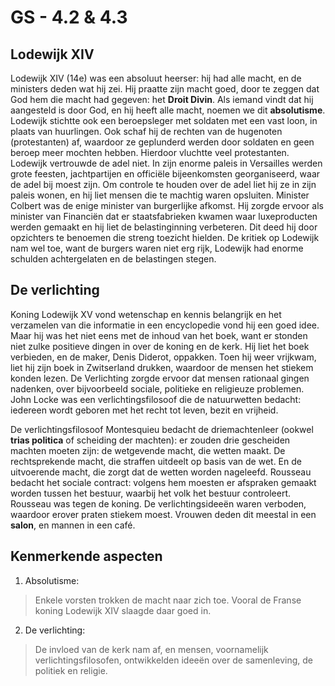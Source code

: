 # GS - 4.2 & 4.3

## Lodewijk XIV

Lodewijk XIV (14e) was een absoluut heerser: hij had alle macht, en de ministers deden wat hij zei. Hij praatte zijn macht goed, door te zeggen dat God hem die macht had gegeven: het **Droit Divin**. Als iemand vindt dat hij aangesteld is door God, en hij heeft alle macht, noemen we dit **absolutisme**. Lodewijk stichtte ook een beroepsleger met soldaten met een vast loon, in plaats van huurlingen. Ook schaf hij de rechten van de hugenoten (protestanten) af, waardoor ze geplunderd werden door soldaten en geen beroep meer mochten hebben. Hierdoor vluchtte veel protestanten. Lodewijk vertrouwde de adel niet. In zijn enorme paleis in Versailles werden grote feesten, jachtpartijen en officiële bijeenkomsten georganiseerd, waar de adel bij moest zijn. Om controle te houden over de adel liet hij ze in zijn paleis wonen, en hij liet mensen die te machtig waren opsluiten. Minister Colbert was de enige minister van burgerlijke afkomst. Hij zorgde ervoor als minister van Financiën dat er staatsfabrieken kwamen waar luxeproducten werden gemaakt en hij liet de belastinginning verbeteren. Dit deed hij door opzichters te benoemen die streng toezicht hielden. De kritiek op Lodewijk nam wel toe, want de burgers waren niet erg rijk, Lodewijk had enorme schulden achtergelaten en de belastingen stegen.

## De verlichting

Koning Lodewijk XV vond wetenschap en kennis belangrijk en het verzamelen van die informatie in een encyclopedie vond hij een goed idee. Maar hij was het niet eens met de inhoud van het boek, want er stonden niet zulke positieve dingen in over de koning en de kerk. Hij liet het boek verbieden, en de maker, Denis Diderot, oppakken. Toen hij weer vrijkwam, liet hij zijn boek in Zwitserland drukken, waardoor de mensen het stiekem konden lezen. De Verlichting zorgde ervoor dat mensen rationaal gingen nadenken, over bijvoorbeeld sociale, politieke en religieuze problemen. John Locke was een verlichtingsfilosoof die de natuurwetten bedacht: iedereen wordt geboren met het recht tot leven, bezit en vrijheid.

De verlichtingsfilosoof Montesquieu bedacht de driemachtenleer (ookwel **trias politica** of scheiding der machten): er zouden drie gescheiden machten moeten zijn: de wetgevende macht, die wetten maakt. De rechtsprekende macht, die straffen uitdeelt op basis van de wet. En de uitvoerende macht, die zorgt dat de wetten worden nageleefd. Rousseau bedacht het sociale contract: volgens hem moesten er afspraken gemaakt worden tussen het bestuur, waarbij het volk het bestuur controleert. Rousseau was tegen de koning. De verlichtingsideeën waren verboden, waardoor erover praten stiekem moest. Vrouwen deden dit meestal in een **salon**, en mannen in een café.

## Kenmerkende aspecten

1. Absolutisme:

> Enkele vorsten trokken de macht naar zich toe. Vooral de Franse koning Lodewijk XIV slaagde daar goed in.

2. De verlichting:

> De invloed van de kerk nam af, en mensen, voornamelijk verlichtingsfilosofen, ontwikkelden ideeën over de samenleving, de politiek en religie.
